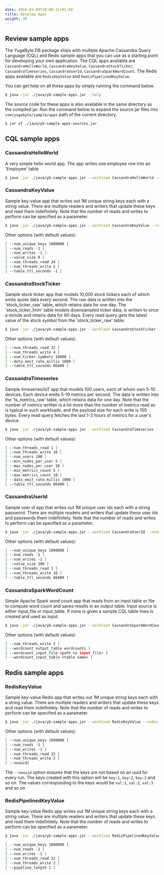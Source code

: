 ```yaml
---
date: 2016-03-09T20:08:11+01:00
title: Develop Apps
weight: 30
---
```


## Review sample apps

The YugaByte DB package ships with multiple Apache Cassandra Query Language (CQL) and Redis sample apps that you can use as a starting point for developing your own application. The CQL apps available are `CassandraHelloWorld`, `CassandraKeyValue`, `CassandraStockTicker`, `CassandraTimeseries`, `CassandraUserId`, `CassandraSparkWordCount`. The Redis apps available are `RedisKeyValue` and `RedisPipelinedKeyValue`.

You can get help on all these apps by simply running the command below.

```sh
$ java -jar ./java/yb-sample-apps.jar --help
```

The source code for these apps is also available in the same directory as the compiled jar. Run the command below to expand the source jar files into `com/yugabyte/sample/apps` path of the current directory.

```sh
$ jar xf ./java/yb-sample-apps-sources.jar
```

## CQL sample apps

### CassandraHelloWorld

A very simple hello world app. The app writes one employee row into an 'Employee' table

```sh
$ java -jar ./java/yb-sample-apps.jar --workload CassandraHelloWorld --nodes localhost:9042
```

### CassandraKeyValue

Sample key-value app that writes out 1M unique string keys each with a string value. There are multiple readers and writers that update these keys and read them indefinitely. Note that the number of reads and writes to perform can be specified as a parameter.

```sh
$ java -jar ./java/yb-sample-apps.jar --workload CassandraKeyValue --nodes localhost:9042
```

Other options (with default values):

```sh
[ --num_unique_keys 1000000 ]
[ --num_reads -1 ]
[ --num_writes -1 ]
[ --value_size 0 ]
[ --num_threads_read 24 ]
[ --num_threads_write 2 ]
[ --table_ttl_seconds -1 ]
```

### CassandraStockTicker

Sample stock ticker app that models 10,000 stock tickers each of which emits quote data every second. The raw data is written into the 'stock_ticker_raw' table, which retains data for one day. The 'stock_ticker_1min' table models downsampled ticker data, is written to once a minute and retains data for 60 days. Every read query gets the latest value of the stock symbol from the 'stock_ticker_raw' table.

```sh
$ java -jar ./java/yb-sample-apps.jar --workload CassandraStockTicker --nodes localhost:9042
```

Other options (with default values):

```sh
[ --num_threads_read 32 ]
[ --num_threads_write 4 ]
[ --num_ticker_symbols 10000 ]
[ --data_emit_rate_millis 1000 ]
[ --table_ttl_seconds 86400 ]
```

### CassandraTimeseries

Sample timeseries/IoT app that models 100 users, each of whom own 5-10 devices. Each device emits 5-10 metrics per second. The data is written into the 'ts_metrics_raw' table, which retains data for one day. Note that the number of metrics written is a lot more than the number of metrics read as is typical in such workloads, and the payload size for each write is 100 bytes. Every read query fetches the last 1-3 hours of metrics for a user's device.

```sh
$ java -jar ./java/yb-sample-apps.jar --workload CassandraTimeseries --nodes localhost:9042
```

Other options (with default values):

```sh
[ --num_threads_read 1 ]
[ --num_threads_write 16 ]
[ --num_users 100 ]
[ --min_nodes_per_user 5 ]
[ --max_nodes_per_user 10 ]
[ --min_metrics_count 5 ]
[ --max_metrics_count 10 ]
[ --data_emit_rate_millis 1000 ]
[ --table_ttl_seconds 86400 ]
```

### CassandraUserId

Sample user id app that writes out 1M unique user ids each with a string password. There are multiple readers and writers that update these user ids and passwords them indefinitely. Note that the number of reads and writes to perform can be specified as a parameter.

```sh
$ java -jar ./java/yb-sample-apps.jar --workload CassandraUserId --nodes localhost:9042
```

Other options (with default values):

```sh
[ --num_unique_keys 1000000 ]
[ --num_reads -1 ]
[ --num_writes -1 ]
[ --value_size 100 ]
[ --num_threads_read 1 ]
[ --num_threads_write 16 ]
[ --table_ttl_seconds 86400 ]
```

### CassandraSparkWordCount

Simple Apache Spark word count app that reads from an input table or file to compute  word count and saves results in an output table. Input source is either input_file or input_table. If none is given a sample CQL table lines is created and used as input.

```sh
$ java -jar ./java/yb-sample-apps.jar --workload CassandraSparkWordCount --nodes localhost:9042
```

Other options (with default values):

```sh
[ --num_threads_write 2 ]
[ --wordcount_output_table wordcounts ]
[ --wordcount_input_file <path to input file> ]
[ --wordcount_input_table <table name> ]
```

## Redis sample apps

### RedisKeyValue

Sample key-value Redis app that writes out 1M unique string keys each with a string value. There are multiple readers and writers that update these keys and read them indefinitely. Note that the number of reads and writes to perform can be specified as a parameter.

```sh
$ java -jar ./java/yb-sample-apps.jar --workload RedisKeyValue --nodes localhost:6379
```

Other options (with default values):

```sh
[ --num_unique_keys 1000000 ]
[ --num_reads -1 ]
[ --num_writes -1 ]
[ --num_threads_read 32 ]
[ --num_threads_write 2 ]
[ --nouuid]
```

The `--nouuid` option ensures that the keys are not based on an uuid for every run. The keys created with this option will be `key:1`, `key:2`, `key:3` and so on. The values corresponding to the keys would be `val:1`, `val:2`, `val:3` and so on.

### RedisPipelinedKeyValue

Sample key-value Redis app writes out 1M unique string keys each with a string value. There are multiple readers and writers that update these keys and read them indefinitely. Note that the number of reads and writes to perform can be specified as a parameter.

```sh
$ java -jar ./java/yb-sample-apps.jar --workload RedisPipelinedKeyValue --nodes localhost:6379
```

```sh
[ --num_unique_keys 1000000 ]
[ --num_reads -1 ]
[ --num_writes -1 ]
[ --num_threads_read 32 ]
[ --num_threads_write 2 ]
[ --pipeline_length 1 ]
```